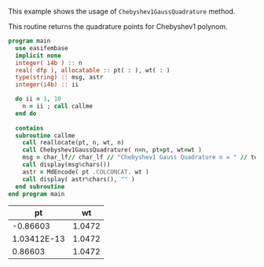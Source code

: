 This example shows the usage of `Chebyshev1GaussQuadrature` method.

This routine returns the quadrature points for Chebyshev1 polynom.

```fortran
program main
  use easifembase
  implicit none
  integer( i4b ) :: n
  real( dfp ), allocatable :: pt( : ), wt( : )
  type(string) :: msg, astr
  integer(i4b) :: ii

  do ii = 1, 10
    n = ii ; call callme
  end do
  
  contains
  subroutine callme
    call reallocate(pt, n, wt, n)
    call Chebyshev1GaussQuadrature( n=n, pt=pt, wt=wt )
    msg = char_lf// char_lf // "Chebyshev1 Gauss Quadrature n = " // tostring( n ) // char_lf // char_lf
    call display(msg%chars())
    astr = MdEncode( pt .COLCONCAT. wt )
    call display( astr%chars(), "" )
  end subroutine 
end program main
```

| pt          | wt     |
| ----------- | ------ |
| -0.86603    | 1.0472 |
| 1.03412E-13 | 1.0472 |
| 0.86603     | 1.0472 |

